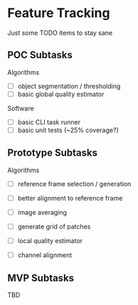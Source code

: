 # Feature Tracking

Just some TODO items to stay sane

## POC Subtasks

Algorithms
- [ ] object segmentation / thresholding
- [ ] basic global quality estimator

Software
- [ ] basic CLI task runner
- [ ] basic unit tests (~25% coverage?)

## Prototype Subtasks

Algorithms
- [ ] reference frame selection / generation
- [ ] better alignment to reference frame
- [ ] image averaging
- [ ] generate grid of patches
- [ ] local quality estimator
- [ ] channel alignment


## MVP Subtasks

TBD

